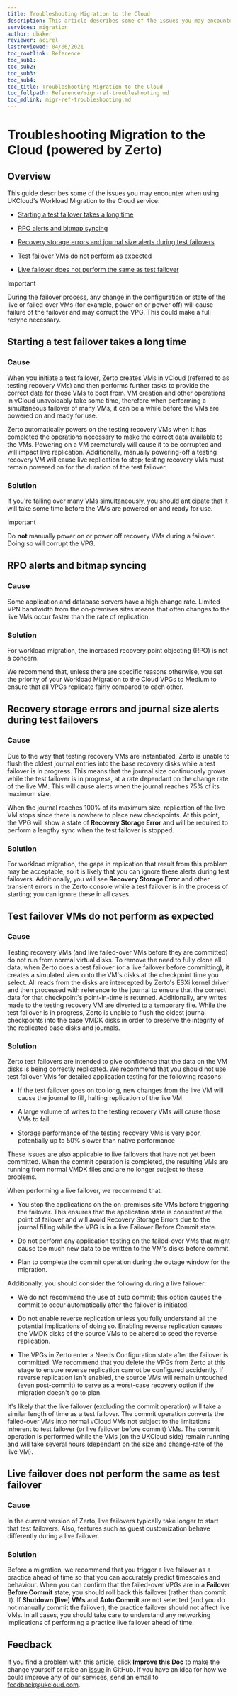 ```yaml
---
title: Troubleshooting Migration to the Cloud
description: This article describes some of the issues you may encounter when using UKCloud's Workload Migration to the Cloud service (powered by Zerto)
services: migration
author: dbaker
reviewer: acirel
lastreviewed: 04/06/2021
toc_rootlink: Reference
toc_sub1: 
toc_sub2:
toc_sub3:
toc_sub4:
toc_title: Troubleshooting Migration to the Cloud
toc_fullpath: Reference/migr-ref-troubleshooting.md
toc_mdlink: migr-ref-troubleshooting.md
---
```


# Troubleshooting Migration to the Cloud (powered by Zerto)

## Overview

This guide describes some of the issues you may encounter when using UKCloud's Workload Migration to the Cloud service:

- [Starting a test failover takes a long time](#starting-a-test-failover-takes-a-long-time)

- [RPO alerts and bitmap syncing](#rpo-alerts-and-bitmap-syncing)

- [Recovery storage errors and journal size alerts during test failovers](#recovery-storage-errors-and-journal-size-alerts-during-test-failovers)

- [Test failover VMs do not perform as expected](#test-failover-vms-do-not-perform-as-expected)

- [Live failover does not perform the same as test failover](#live-failover-does-not-perform-the-same-as-test-failover)

> [!IMPORTANT]
> During the failover process, any change in the configuration or state of the live or failed‑over VMs (for example, power on or power off) will cause failure of the failover and may corrupt the VPG. This could make a full resync necessary.

## Starting a test failover takes a long time

### Cause

When you initiate a test failover, Zerto creates VMs in vCloud (referred to as testing recovery VMs) and then performs further tasks to provide the correct data for those VMs to boot from. VM creation and other operations in vCloud unavoidably take some time, therefore when performing a simultaneous failover of many VMs, it can be a while before the VMs are powered on and ready for use.

Zerto automatically powers on the testing recovery VMs when it has completed the operations necessary to make the correct data available to the VMs. Powering on a VM prematurely will cause it to be corrupted and will impact live replication. Additionally, manually powering-off a testing recovery VM will cause live replication to stop; testing recovery VMs must remain powered on for the duration of the test failover.

### Solution

If you're failing over many VMs simultaneously, you should anticipate that it will take some time before the VMs are powered on and ready for use.

> [!IMPORTANT]
> Do **not** manually power on or power off recovery VMs during a failover. Doing so will corrupt the VPG.

## RPO alerts and bitmap syncing

### Cause

Some application and database servers have a high change rate. Limited VPN bandwidth from the on-premises sites means that often changes to the live VMs occur faster than the rate of replication.

### Solution

For workload migration, the increased recovery point objecting (RPO) is not a concern.

We recommend that, unless there are specific reasons otherwise, you set the priority of your Workload Migration to the Cloud VPGs to Medium to ensure that all VPGs replicate fairly compared to each other.

## Recovery storage errors and journal size alerts during test failovers

### Cause

Due to the way that testing recovery VMs are instantiated, Zerto is unable to flush the oldest journal entries into the base recovery disks while a test failover is in progress. This means that the journal size continuously grows while the test failover is in progress, at a rate dependant on the change rate of the live VM. This will cause alerts when the journal reaches 75% of its maximum size.

When the journal reaches 100% of its maximum size, replication of the live VM stops since there is nowhere to place new checkpoints. At this point, the VPG will show a state of **Recovery Storage Error** and will be required to perform a lengthy sync when the test failover is stopped.

### Solution

For workload migration, the gaps in replication that result from this problem may be acceptable, so it is likely that you can ignore these alerts during test failovers. Additionally, you will see **Recovery Storage Error** and other transient errors in the Zerto console while a test failover is in the process of starting; you can ignore these in all cases.

## Test failover VMs do not perform as expected

### Cause

Testing recovery VMs (and live failed-over VMs before they are committed) do not run from normal virtual disks. To remove the need to fully clone all data, when Zerto does a test failover (or a live failover before committing), it creates a simulated view onto the VM's disks at the checkpoint time you select. All reads from the disks are intercepted by Zerto's ESXi kernel driver and then processed with reference to the journal to ensure that the correct data for that checkpoint's point-in-time is returned. Additionally, any writes made to the testing recovery VM are diverted to a temporary file. While the test failover is in progress, Zerto is unable to flush the oldest journal checkpoints into the base VMDK disks in order to preserve the integrity of the replicated base disks and journals.

### Solution

Zerto test failovers are intended to give confidence that the data on the VM disks is being correctly replicated. We recommend that you should not use test failover VMs for detailed application testing for the following reasons:

- If the test failover goes on too long, new changes from the live VM will cause the journal to fill, halting replication of the live VM

- A large volume of writes to the testing recovery VMs will cause those VMs to fail

- Storage performance of the testing recovery VMs is very poor, potentially up to 50% slower than native performance

These issues are also applicable to live failovers that have not yet been committed. When the commit operation is completed, the resulting VMs are running from normal VMDK files and are no longer subject to these problems.

When performing a live failover, we recommend that:

- You stop the applications on the on-premises site VMs before triggering the failover. This ensures that the application state is consistent at the point of failover and will avoid Recovery Storage Errors due to the journal filling while the VPG is in a live Failover Before Commit state.

- Do not perform any application testing on the failed-over VMs that might cause too much new data to be written to the VM's disks before commit.

- Plan to complete the commit operation during the outage window for the migration.

Additionally, you should consider the following during a live failover:

- We do not recommend the use of auto commit; this option causes the commit to occur automatically after the failover is initiated.

- Do not enable reverse replication unless you fully understand all the potential implications of doing so. Enabling reverse replication causes the VMDK disks of the source VMs to be altered to seed the reverse replication.

- The VPGs in Zerto enter a Needs Configuration state after the failover is committed. We recommend that you delete the VPGs from Zerto at this stage to ensure reverse replication cannot be configured accidently. If reverse replication isn't enabled, the source VMs will remain untouched (even post-commit) to serve as a worst-case recovery option if the migration doesn't go to plan.

It's likely that the live failover (excluding the commit operation) will take a similar length of time as a test failover. The commit operation converts the failed-over VMs into normal vCloud VMs not subject to the limitations inherent to test failover (or live failover before commit) VMs. The commit operation is performed while the VMs (on the UKCloud side) remain running and will take several hours (dependant on the size and change-rate of the live VM).

## Live failover does not perform the same as test failover

### Cause

In the current version of Zerto, live failovers typically take longer to start that test failovers. Also, features such as guest customization behave differently during a live failover.

### Solution

Before a migration, we recommend that you trigger a live failover as a practice ahead of time so that you can accurately predict timescales and behaviour. When you can confirm that the failed-over VPGs are in a **Failover Before Commit** state, you should roll back this failover (rather than commit it). If **Shutdown [live] VMs** and **Auto Commit** are not selected (and you do not manually commit the failover), the practice failover should not affect live VMs. In all cases, you should take care to understand any networking implications of performing a practice live failover ahead of time.

## Feedback

If you find a problem with this article, click **Improve this Doc** to make the change yourself or raise an [issue](https://github.com/UKCloud/documentation/issues) in GitHub. If you have an idea for how we could improve any of our services, send an email to <feedback@ukcloud.com>.
